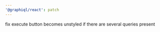 ```yaml
---
'@graphiql/react': patch
---
```


fix execute button becomes unstyled if there are several queries present
